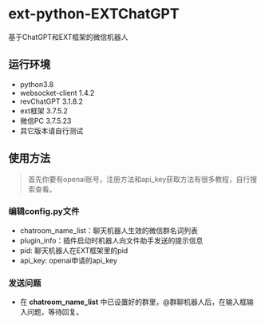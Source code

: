 # ext-python-EXTChatGPT
基于ChatGPT和EXT框架的微信机器人
## 运行环境
* python3.8
* websocket-client 1.4.2
* revChatGPT 3.1.8.2
* ext框架 3.7.5.2
* 微信PC 3.7.5.23
* 其它版本请自行测试

## 使用方法
> 首先你要有openai账号，注册方法和api_key获取方法有很多教程，自行搜索查看。

### 编辑config.py文件
* chatroom_name_list：聊天机器人生效的微信群名词列表
* plugin_info：插件启动时机器人向文件助手发送的提示信息
* pid: 聊天机器人在EXT框架里的pid
* api_key: openai申请的api_key

### 发送问题
* 在 **chatroom_name_list** 中已设置好的群里，@群聊机器人后，在输入框输入问题，等待回复。
